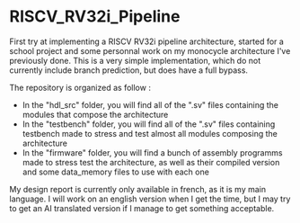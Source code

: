 # RISCV_RV32i_Pipeline
First try at implementing a RISCV RV32i pipeline architecture, started for a school project and some personnal work on my monocycle architecture I've previously done. This is a very simple implementation, which do not currently include branch prediction, but does have a full bypass.

The repository is organized as follow :
   - In the "hdl_src" folder, you will find all of the ".sv" files containing the modules that compose the architecture
   - In the "testbench" folder, you will find all of the ".sv" files containing testbench made to stress and test almost all modules composing the architecture
   - In the "firmware" folder, you will find a bunch of assembly programms made to stress test the architecture, as well as their compiled version and some data_memory files to use with each one

My design report is currently only available in french, as it is my main language. I will work on an english version when I get the time, but I may try to get an AI translated version if I manage to get something acceptable.
